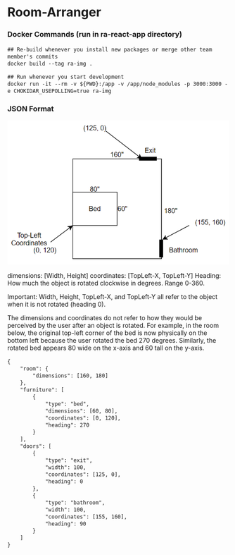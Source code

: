 # Room-Arranger

### Docker Commands (run in ra-react-app directory)

```
## Re-build whenever you install new packages or merge other team member's commits 
docker build --tag ra-img .
```

```
## Run whenever you start development
docker run -it --rm -v ${PWD}:/app -v /app/node_modules -p 3000:3000 -e CHOKIDAR_USEPOLLING=true ra-img
```

### JSON Format

![Room Example](room_example.png "Room Example")

dimensions: [Width, Height]
coordinates: [TopLeft-X, TopLeft-Y]
Heading: How much the object is rotated clockwise in degrees. Range 0-360. 

Important: Width, Height, TopLeft-X, and TopLeft-Y all refer to the object when it is not rotated (heading 0).

The dimensions and coordinates do not refer to how they would be perceived by the user after an object is rotated. 
For example, in the room below, the original top-left corner of the bed is now physically on the bottom left because 
the user rotated the bed 270 degrees. Similarly, the rotated bed appears 80 wide on the x-axis and 60 tall on the y-axis. 

```
{
    "room": { 
        "dimensions": [160, 180]
    },
    "furniture": [
        {
            "type": "bed",
            "dimensions": [60, 80],
            "coordinates": [0, 120], 
            "heading": 270
        }
    ],
    "doors": [
        {
            "type": "exit",
            "width": 100,
            "coordinates": [125, 0],
            "heading": 0
        },
        {
            "type": "bathroom",
            "width": 100,
            "coordinates": [155, 160],
            "heading": 90
        }
    ]
}
```